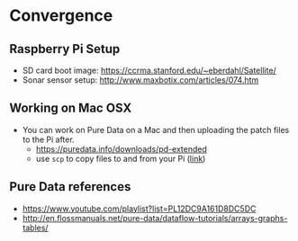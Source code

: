 # Convergence

## Raspberry Pi Setup

- SD card boot image: https://ccrma.stanford.edu/~eberdahl/Satellite/
- Sonar sensor setup: http://www.maxbotix.com/articles/074.htm

## Working on Mac OSX

- You can work on Pure Data on a Mac and then uploading the patch files to the Pi after.
	- https://puredata.info/downloads/pd-extended
	- use `scp` to copy files to and from your Pi ([link](https://ccrma.stanford.edu/wiki/Satellite_CCRMA_First_Steps))

## Pure Data references

- https://www.youtube.com/playlist?list=PL12DC9A161D8DC5DC
- http://en.flossmanuals.net/pure-data/dataflow-tutorials/arrays-graphs-tables/
